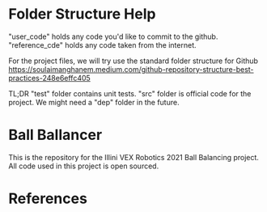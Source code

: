 # Folder Structure Help
"user_code" holds any code you'd like to commit to the github.
"reference_cde" holds any code taken from the internet.

For the project files, we will try use the standard folder structure for Github
https://soulaimanghanem.medium.com/github-repository-structure-best-practices-248e6effc405

TL;DR
"test" folder contains unit tests.
"src" folder is official code for the project. We might need a "dep" folder in the future.

# Ball Ballancer

This is the repository for the Illini VEX Robotics 2021 Ball Balancing project. All code used in this project is open sourced.

# References

